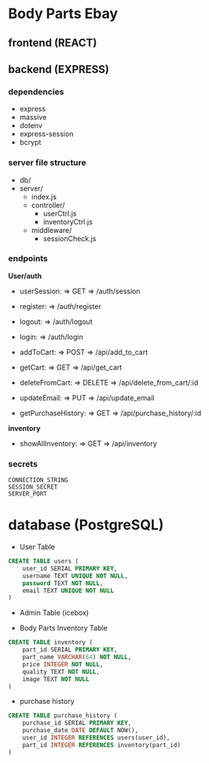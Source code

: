 # Body Parts Ebay

## frontend (REACT)

## backend (EXPRESS)

### dependencies

- express
- massive
- dotenv
- express-session
- bcrypt

### server file structure

- db/
- server/
  - index.js
  - controller/
    - userCtrl.js
    - inventoryCtrl.js
  - middleware/
    - sessionCheck.js

### endpoints

**User/auth**

- userSession: => GET => /auth/session
- register: => /auth/register
- logout: => /auth/logout
- login: => /auth/login

- addToCart: => POST => /api/add_to_cart
- getCart: => GET => /api/get_cart
- deleteFromCart: => DELETE => /api/delete_from_cart/:id
- updateEmail: => PUT => /api/update_email
- getPurchaseHistory: => GET => /api/purchase_history/:id

**inventory**

- showAllInventory: => GET => /api/inventory

### secrets

```text
CONNECTION_STRING
SESSION_SECRET
SERVER_PORT
```

# database (PostgreSQL)

- User Table

```sql
CREATE TABLE users (
    user_id SERIAL PRIMARY KEY,
    username TEXT UNIQUE NOT NULL,
    password TEXT NOT NULL,
    email TEXT UNIQUE NOT NULL
)
```

- Admin Table (icebox)

- Body Parts Inventory Table

```SQL
CREATE TABLE inventory (
    part_id SERIAL PRIMARY KEY,
    part_name VARCHAR(64) NOT NULL,
    price INTEGER NOT NULL,
    quality TEXT NOT NULL,
    image TEXT NOT NULL
)
```

- purchase history

```SQL
CREATE TABLE purchase_history (
    purchase_id SERIAL PRIMARY KEY,
    purchase_date DATE DEFAULT NOW(),
    user_id INTEGER REFERENCES users(user_id),
    part_id INTEGER REFERENCES inventory(part_id)
)
```
